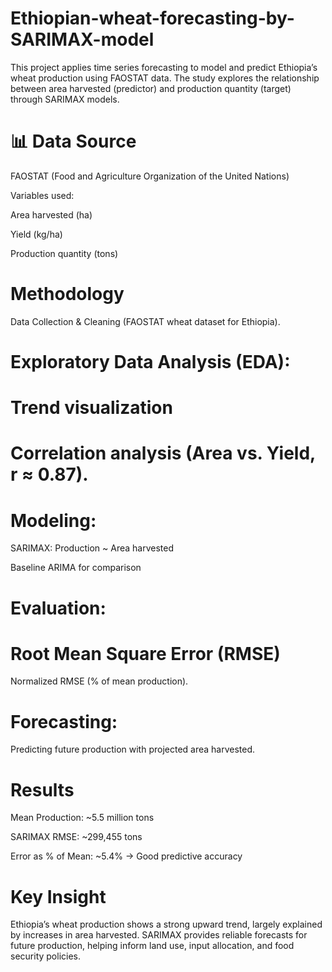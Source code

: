 # Ethiopian-wheat-forecasting-by-SARIMAX-model
This project applies time series forecasting to model and predict Ethiopia’s wheat production using FAOSTAT data. The study explores the relationship between area harvested (predictor) and production quantity (target) through SARIMAX models.  
# 📊 Data Source

FAOSTAT (Food and Agriculture Organization of the United Nations)

Variables used:

Area harvested (ha)

Yield (kg/ha)

Production quantity (tons)

#  Methodology

Data Collection & Cleaning (FAOSTAT wheat dataset for Ethiopia).

# Exploratory Data Analysis (EDA):

# Trend visualization

 # Correlation analysis (Area vs. Yield, r ≈ 0.87).

# Modeling:

SARIMAX: Production ~ Area harvested

Baseline ARIMA for comparison

 # Evaluation:

# Root Mean Square Error (RMSE)

Normalized RMSE (% of mean production).

 # Forecasting:

Predicting future production with projected area harvested.

# Results

Mean Production: ~5.5 million tons

SARIMAX RMSE: ~299,455 tons

Error as % of Mean: ~5.4% → Good predictive accuracy

# Key Insight

Ethiopia’s wheat production shows a strong upward trend, largely explained by increases in area harvested.
SARIMAX provides reliable forecasts for future production, helping inform land use, input allocation, and food security policies.
